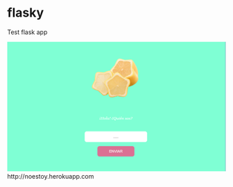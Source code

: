 # flasky
Test flask app

<img src="https://github.com/NataNoEsta/flasky/blob/master/flaskyapp.png" width=600px>
http://noestoy.herokuapp.com
